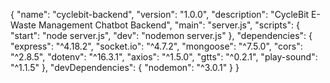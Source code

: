 {
  "name": "cyclebit-backend",
  "version": "1.0.0",
  "description": "CycleBit E-Waste Management Chatbot Backend",
  "main": "server.js",
  "scripts": {
    "start": "node server.js",
    "dev": "nodemon server.js"
  },
  "dependencies": {
    "express": "^4.18.2",
    "socket.io": "^4.7.2",
    "mongoose": "^7.5.0",
    "cors": "^2.8.5",
    "dotenv": "^16.3.1",
    "axios": "^1.5.0",
    "gtts": "^0.2.1",
    "play-sound": "^1.1.5"
  },
  "devDependencies": {
    "nodemon": "^3.0.1"
  }
}